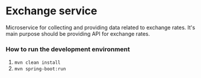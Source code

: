 # Exchange service
Microservice for collecting and providing data related to exchange rates.
It's main purpose should be providing API for exchange rates.

### How to run the development environment
1. `mvn clean install`
2. `mvn spring-boot:run`



